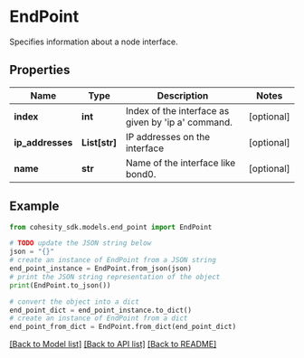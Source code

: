 # EndPoint

Specifies information about a node interface.

## Properties

Name | Type | Description | Notes
------------ | ------------- | ------------- | -------------
**index** | **int** | Index of the interface as given by &#39;ip a&#39; command. | [optional] 
**ip_addresses** | **List[str]** | IP addresses on the interface | [optional] 
**name** | **str** | Name of the interface like bond0. | [optional] 

## Example

```python
from cohesity_sdk.models.end_point import EndPoint

# TODO update the JSON string below
json = "{}"
# create an instance of EndPoint from a JSON string
end_point_instance = EndPoint.from_json(json)
# print the JSON string representation of the object
print(EndPoint.to_json())

# convert the object into a dict
end_point_dict = end_point_instance.to_dict()
# create an instance of EndPoint from a dict
end_point_from_dict = EndPoint.from_dict(end_point_dict)
```
[[Back to Model list]](../README.md#documentation-for-models) [[Back to API list]](../README.md#documentation-for-api-endpoints) [[Back to README]](../README.md)


